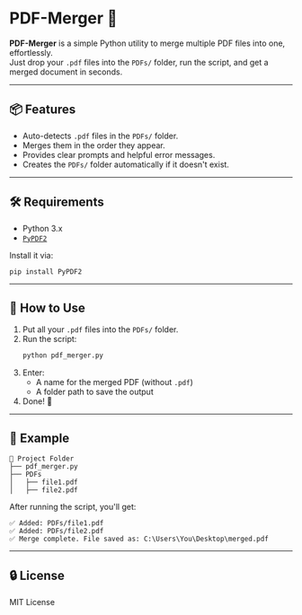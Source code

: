 
# PDF-Merger 🧩

**PDF-Merger** is a simple Python utility to merge multiple PDF files into one, effortlessly.  
Just drop your `.pdf` files into the `PDFs/` folder, run the script, and get a merged document in seconds.

---

## 📦 Features

- Auto-detects `.pdf` files in the `PDFs/` folder.
- Merges them in the order they appear.
- Provides clear prompts and helpful error messages.
- Creates the `PDFs/` folder automatically if it doesn't exist.

---

## 🛠️ Requirements

- Python 3.x
- [`PyPDF2`](https://pypi.org/project/PyPDF2/)

Install it via:

```bash
pip install PyPDF2
```

---

## 🚀 How to Use

1. Put all your `.pdf` files into the `PDFs/` folder.
2. Run the script:
   ```bash
   python pdf_merger.py
   ```
3. Enter:
   - A name for the merged PDF (without `.pdf`)
   - A folder path to save the output
4. Done! 🎉

---

## 📂 Example

```
📂 Project Folder
├── pdf_merger.py
├── PDFs
│   ├── file1.pdf
│   ├── file2.pdf
```

After running the script, you'll get:

```
✅ Added: PDFs/file1.pdf  
✅ Added: PDFs/file2.pdf  
✅ Merge complete. File saved as: C:\Users\You\Desktop\merged.pdf
```

---

## 🔒 License

MIT License
